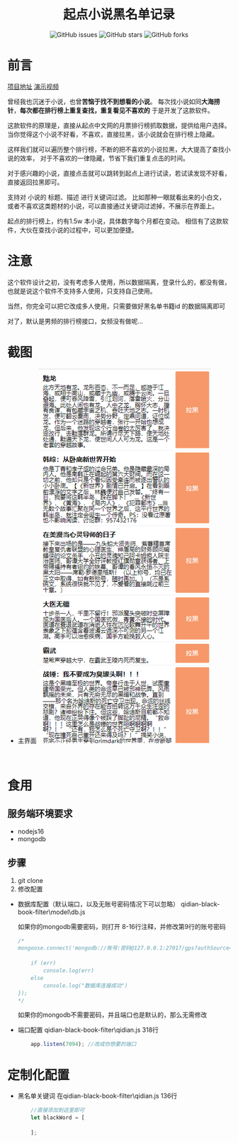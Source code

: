 <h1 align="center">起点小说黑名单记录</h1>
<p align="center">
    <a href="https://github.com/cctyl/qidian-black-book-filter/issues" style="text-decoration:none">
        <img src="https://img.shields.io/github/issues/cctyl/qidian-black-book-filter.svg" alt="GitHub issues"/>
    </a>
    <a href="https://github.com/cctyl/qidian-black-book-filter/stargazers" style="text-decoration:none" >
        <img src="https://img.shields.io/github/stars/cctyl/qidian-black-book-filter.svg" alt="GitHub stars"/>
    </a>
    <a href="https://github.com/cctyl/qidian-black-book-filter/network" style="text-decoration:none" >
        <img src="https://img.shields.io/github/forks/cctyl/qidian-black-book-filter.svg" alt="GitHub forks"/>
    </a>
</p>

# 前言
[项目地址](https://github.com/cctyl/qidian-black-book-filter) 
[演示视频](https://www.bilibili.com/video/BV1tu411L7qW)

曾经我也沉迷于小说，也曾**苦恼于找不到想看的小说**。
每次找小说如同**大海捞针**，**每次都在排行榜上重复查找，重复看见不喜欢的**
于是开发了这款软件。

这款软件的原理是，直接从起点中文网的月票排行榜抓取数据，提供给用户选择。
当你觉得这个小说不好看，不喜欢，直接拉黑，该小说就会在排行榜上隐藏。

这样我们就可以遍历整个排行榜，不断的把不喜欢的小说拉黑，大大提高了查找小说的效率，
对于不喜欢的一律隐藏，节省下我们重复点击的时间。

对于感兴趣的小说，直接点击就可以跳转到起点上进行试读，若试读发现不好看，直接返回拉黑即可。

支持对 小说的 标题、描述 进行关键词过滤。
比如那种一眼就看出来的小白文，或者不喜欢这类题材的小说，可以直接通过关键词过滤掉，不展示在界面上。

起点的排行榜上，约有1.5w 本小说，具体数字每个月都在变动。
相信有了这款软件，大伙在查找小说的过程中，可以更加便捷。


# 注意

这个软件设计之初，没有考虑多人使用，所以数据隔离，登录什么的，都没有做，
也就是说这个软件不支持多人使用，只支持自己使用。

当然，你完全可以把它改成多人使用，只需要做好黑名单书籍id 的数据隔离即可

对了，默认是男频的排行榜接口，女频没有做呢...

# 截图
- 主界面 ![主界面](./assets/img/main.png)

​    
# 食用

## 服务端环境要求

- nodejs16
- mongodb



## 步骤
1. git clone
2. 修改配置

- 数据库配置（默认端口，以及无账号密码情况下可以忽略）
	qidian-black-book-filter\model\db.js

	如果你的mongodb需要密码，则打开 8-16行注释，并修改第9行的账号密码

	```js
	/*
	mongoose.connect('mongodb://账号:密码@127.0.0.1:27017/gps?authSource=admin',function (err) {
	
		if (err)
			console.log(err)
		else
			console.log("数据库连接成功")
	});
	*/
	```

	如果你的mongodb不需要密码，并且端口也是默认的，那么无需修改

- 端口配置
	qidian-black-book-filter\qidian.js  318行
	
	```js
		app.listen(7094); //改成你想要的端口
	
	```
	
# 定制化配置

- 黑名单关键词
	在qidian-black-book-filter\qidian.js  136行
	
	```js
		//直接添加到这里即可
		let blackWord = [
			
		];
	```
